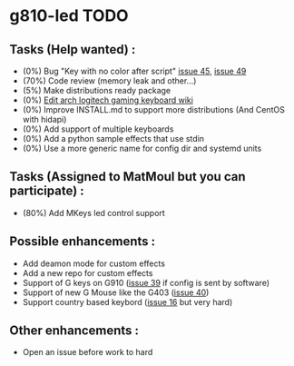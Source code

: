 # g810-led TODO

## Tasks (Help wanted) :
* (0%) Bug "Key with no color after script" [issue 45](https://github.com/MatMoul/g810-led/issues/45), [issue 49](https://github.com/MatMoul/g810-led/issues/49)
* (70%) Code review (memory leak and other...)
* (5%) Make distributions ready package
* (0%) [Edit arch logitech gaming keyboard wiki](https://wiki.archlinux.org/index.php/Logitech_Gaming_Keyboards)
* (0%) Improve INSTALL.md to support more distributions (And CentOS with hidapi)
* (0%) Add support of multiple keyboards
* (0%) Add a python sample effects that use stdin
* (0%) Use a more generic name for config dir and systemd units

## Tasks (Assigned to MatMoul but you can participate) :
* (80%) Add MKeys led control support

## Possible enhancements :
* Add deamon mode for custom effects
* Add a new repo for custom effects
* Support of G keys on G910 ([issue 39](https://github.com/MatMoul/g810-led/issues/39) if config is sent by software)
* Support of new G Mouse like the G403 ([issue 40](https://github.com/MatMoul/g810-led/issues/40))
* Support country based keybord ([issue 16](https://github.com/MatMoul/g810-led/issues/16) but very hard)

## Other enhancements :
* Open an issue before work to hard
